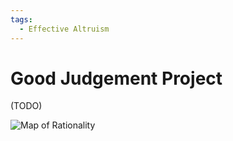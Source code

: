 ```yaml
---
tags:
  - Effective Altruism
---
```

# Good Judgement Project

(TODO)


![Map of Rationality](/wiki/Cartography/map_full.jpg)
